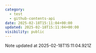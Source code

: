 ```yaml
---
category:
  - test
  - github-contents-api
date: 2025-02-18T15:11:04+00:00
updated: 2025-02-18T15:11:04+00:00
visibility: public
---
```


Note updated at 2025-02-18T15:11:04.921Z